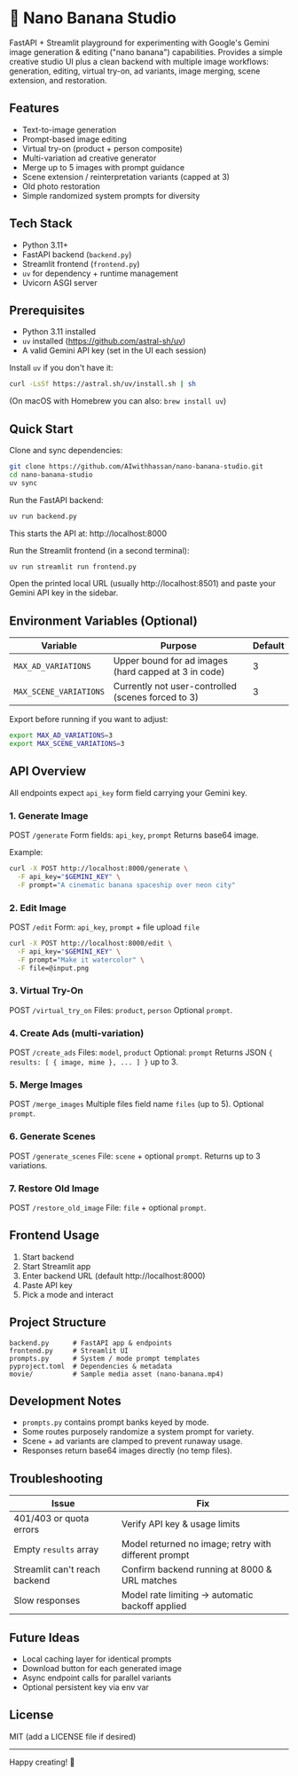 # 🍌 Nano Banana Studio

FastAPI + Streamlit playground for experimenting with Google's Gemini image generation & editing ("nano banana") capabilities. Provides a simple creative studio UI plus a clean backend with multiple image workflows: generation, editing, virtual try-on, ad variants, image merging, scene extension, and restoration.

## Features
- Text-to-image generation
- Prompt-based image editing
- Virtual try-on (product + person composite)
- Multi-variation ad creative generator
- Merge up to 5 images with prompt guidance
- Scene extension / reinterpretation variants (capped at 3)
- Old photo restoration
- Simple randomized system prompts for diversity

## Tech Stack
- Python 3.11+
- FastAPI backend (`backend.py`)
- Streamlit frontend (`frontend.py`)
- `uv` for dependency + runtime management
- Uvicorn ASGI server

## Prerequisites
- Python 3.11 installed
- `uv` installed (https://github.com/astral-sh/uv)
- A valid Gemini API key (set in the UI each session)

Install `uv` if you don't have it:
```bash
curl -LsSf https://astral.sh/uv/install.sh | sh
```
(On macOS with Homebrew you can also: `brew install uv`)

## Quick Start
Clone and sync dependencies:
```bash
git clone https://github.com/AIwithhassan/nano-banana-studio.git
cd nano-banana-studio
uv sync
```

Run the FastAPI backend:
```bash
uv run backend.py
```
This starts the API at: http://localhost:8000

Run the Streamlit frontend (in a second terminal):
```bash
uv run streamlit run frontend.py
```
Open the printed local URL (usually http://localhost:8501) and paste your Gemini API key in the sidebar.

## Environment Variables (Optional)
| Variable | Purpose | Default |
|----------|---------|---------|
| `MAX_AD_VARIATIONS` | Upper bound for ad images (hard capped at 3 in code) | 3 |
| `MAX_SCENE_VARIATIONS` | Currently not user-controlled (scenes forced to 3) | 3 |

Export before running if you want to adjust:
```bash
export MAX_AD_VARIATIONS=3
export MAX_SCENE_VARIATIONS=3
```

## API Overview
All endpoints expect `api_key` form field carrying your Gemini key.

### 1. Generate Image
POST `/generate`
Form fields: `api_key`, `prompt`
Returns base64 image.

Example:
```bash
curl -X POST http://localhost:8000/generate \
  -F api_key="$GEMINI_KEY" \
  -F prompt="A cinematic banana spaceship over neon city"
```

### 2. Edit Image
POST `/edit`
Form: `api_key`, `prompt` + file upload `file`
```bash
curl -X POST http://localhost:8000/edit \
  -F api_key="$GEMINI_KEY" \
  -F prompt="Make it watercolor" \
  -F file=@input.png
```

### 3. Virtual Try-On
POST `/virtual_try_on`
Files: `product`, `person`
Optional `prompt`.

### 4. Create Ads (multi-variation)
POST `/create_ads`
Files: `model`, `product`
Optional: `prompt`
Returns JSON `{ results: [ { image, mime }, ... ] }` up to 3.

### 5. Merge Images
POST `/merge_images`
Multiple files field name `files` (up to 5). Optional `prompt`.

### 6. Generate Scenes
POST `/generate_scenes`
File: `scene` + optional `prompt`. Returns up to 3 variations.

### 7. Restore Old Image
POST `/restore_old_image`
File: `file` + optional `prompt`.

## Frontend Usage
1. Start backend
2. Start Streamlit app
3. Enter backend URL (default http://localhost:8000)
4. Paste API key
5. Pick a mode and interact

## Project Structure
```
backend.py      # FastAPI app & endpoints
frontend.py     # Streamlit UI
prompts.py      # System / mode prompt templates
pyproject.toml  # Dependencies & metadata
movie/          # Sample media asset (nano-banana.mp4)
```

## Development Notes
- `prompts.py` contains prompt banks keyed by mode.
- Some routes purposely randomize a system prompt for variety.
- Scene + ad variants are clamped to prevent runaway usage.
- Responses return base64 images directly (no temp files).

## Troubleshooting
| Issue | Fix |
|-------|-----|
| 401/403 or quota errors | Verify API key & usage limits |
| Empty `results` array | Model returned no image; retry with different prompt |
| Streamlit can't reach backend | Confirm backend running at 8000 & URL matches |
| Slow responses | Model rate limiting -> automatic backoff applied |

## Future Ideas
- Local caching layer for identical prompts
- Download button for each generated image
- Async endpoint calls for parallel variants
- Optional persistent key via env var

## License
MIT (add a LICENSE file if desired)

---
Happy creating! 🍌
